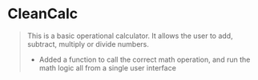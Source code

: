 # CleanCalc

> This is a basic operational calculator.  It allows the user to add, subtract, multiply or divide numbers.
>  * Added a function to call the correct math operation, and run the math logic all from a single user interface